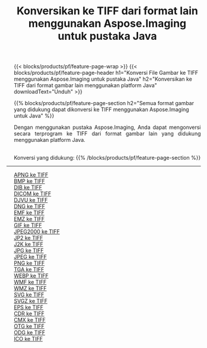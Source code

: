 ﻿---
title: Konversikan ke TIFF dari format lain menggunakan Aspose.Imaging untuk pustaka Java 
weight: 3920
url: /id/java/conversion/to/tiff 
lang: id
langdirlevel: 2
locales: zh-hans,ja,it,ru,de,es,fr,nl,id,lt,pl,pt,vi,tr,ko,zh-hant,ar,hi,th,sv,cs,uk,he
description: Menggunakan Aspose.Imaging Anda dapat mengonversi ke TIFF dari format lain menggunakan Java
---

{{< blocks/products/pf/feature-page-wrap >}}
{{< blocks/products/pf/feature-page-header h1="Konversi File Gambar ke TIFF menggunakan Aspose.Imaging untuk pustaka Java" h2="Konversikan ke TIFF dari format gambar lain menggunakan platform Java" downloadText="Unduh" >}}


{{% blocks/products/pf/feature-page-section  h2="Semua format gambar yang didukung dapat dikonversi ke TIFF menggunakan Aspose.Imaging untuk Java" %}}
<p align=justify>Dengan menggunakan pustaka Aspose.Imaging, Anda dapat mengonversi secara terprogram ke TIFF dari format gambar lain yang didukung menggunakan platform Java.</p>
<br/>
Konversi yang didukung:
{{% /blocks/products/pf/feature-page-section %}}
<div class="container-fluid productfamilypage bg-gray">
    <div class="convertypes bg-gray agp-content section">
        <div class="container">
		<hr style="margin-left:-20px;"/>
		<div class="row other-converters">
		    <div class='col-md-2 other-converter remove-lp remove-rp'><a href="/imaging/id/java/conversion/apng-to-tiff" >APNG ke TIFF</a></div>
<div class='col-md-2 other-converter remove-lp remove-rp'><a href="/imaging/id/java/conversion/bmp-to-tiff" >BMP ke TIFF</a></div>
<div class='col-md-2 other-converter remove-lp remove-rp'><a href="/imaging/id/java/conversion/dib-to-tiff" >DIB ke TIFF</a></div>
<div class='col-md-2 other-converter remove-lp remove-rp'><a href="/imaging/id/java/conversion/dicom-to-tiff" >DICOM ke TIFF</a></div>
<div class='col-md-2 other-converter remove-lp remove-rp'><a href="/imaging/id/java/conversion/djvu-to-tiff" >DJVU ke TIFF</a></div>
<div class='col-md-2 other-converter remove-lp remove-rp'><a href="/imaging/id/java/conversion/dng-to-tiff" >DNG ke TIFF</a></div>
<div class='col-md-2 other-converter remove-lp remove-rp'><a href="/imaging/id/java/conversion/emf-to-tiff" >EMF ke TIFF</a></div>
<div class='col-md-2 other-converter remove-lp remove-rp'><a href="/imaging/id/java/conversion/emz-to-tiff" >EMZ ke TIFF</a></div>
<div class='col-md-2 other-converter remove-lp remove-rp'><a href="/imaging/id/java/conversion/gif-to-tiff" >GIF ke TIFF</a></div>
<div class='col-md-2 other-converter remove-lp remove-rp'><a href="/imaging/id/java/conversion/jpeg2000-to-tiff" >JPEG2000 ke TIFF</a></div>
<div class='col-md-2 other-converter remove-lp remove-rp'><a href="/imaging/id/java/conversion/jp2-to-tiff" >JP2 ke TIFF</a></div>
<div class='col-md-2 other-converter remove-lp remove-rp'><a href="/imaging/id/java/conversion/j2k-to-tiff" >J2K ke TIFF</a></div>
<div class='col-md-2 other-converter remove-lp remove-rp'><a href="/imaging/id/java/conversion/jpg-to-tiff" >JPG ke TIFF</a></div>
<div class='col-md-2 other-converter remove-lp remove-rp'><a href="/imaging/id/java/conversion/jpeg-to-tiff" >JPEG ke TIFF</a></div>
<div class='col-md-2 other-converter remove-lp remove-rp'><a href="/imaging/id/java/conversion/png-to-tiff" >PNG ke TIFF</a></div>
<div class='col-md-2 other-converter remove-lp remove-rp'><a href="/imaging/id/java/conversion/tga-to-tiff" >TGA ke TIFF</a></div>
<div class='col-md-2 other-converter remove-lp remove-rp'><a href="/imaging/id/java/conversion/webp-to-tiff" >WEBP ke TIFF</a></div>
<div class='col-md-2 other-converter remove-lp remove-rp'><a href="/imaging/id/java/conversion/wmf-to-tiff" >WMF ke TIFF</a></div>
<div class='col-md-2 other-converter remove-lp remove-rp'><a href="/imaging/id/java/conversion/wmz-to-tiff" >WMZ ke TIFF</a></div>
<div class='col-md-2 other-converter remove-lp remove-rp'><a href="/imaging/id/java/conversion/svg-to-tiff" >SVG ke TIFF</a></div>
<div class='col-md-2 other-converter remove-lp remove-rp'><a href="/imaging/id/java/conversion/svgz-to-tiff" >SVGZ ke TIFF</a></div>
<div class='col-md-2 other-converter remove-lp remove-rp'><a href="/imaging/id/java/conversion/eps-to-tiff" >EPS ke TIFF</a></div>
<div class='col-md-2 other-converter remove-lp remove-rp'><a href="/imaging/id/java/conversion/cdr-to-tiff" >CDR ke TIFF</a></div>
<div class='col-md-2 other-converter remove-lp remove-rp'><a href="/imaging/id/java/conversion/cmx-to-tiff" >CMX ke TIFF</a></div>
<div class='col-md-2 other-converter remove-lp remove-rp'><a href="/imaging/id/java/conversion/otg-to-tiff" >OTG ke TIFF</a></div>
<div class='col-md-2 other-converter remove-lp remove-rp'><a href="/imaging/id/java/conversion/odg-to-tiff" >ODG ke TIFF</a></div>
<div class='col-md-2 other-converter remove-lp remove-rp'><a href="/imaging/id/java/conversion/ico-to-tiff" >ICO ke TIFF</a></div>
                </div>
        </div>
    </div>
</div>
<br/>

